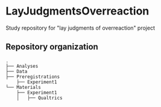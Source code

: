 # LayJudgmentsOverreaction
Study repository for "lay judgments of overreaction" project

## Repository organization

```
.
├── Analyses
├── Data
├── Preregistrations
    ├── Experiment1
└── Materials
    ├── Experiment1
    │   ├── Qualtrics
   
```
